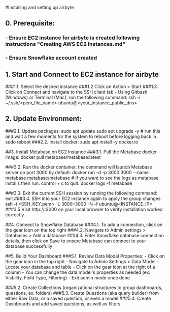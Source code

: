 #Installing and setting up airbyte 


## 0. Prerequisite:
### - Ensure EC2 instance for airbyte is created following instructions "Creating AWS EC2 Instances.md"
### - Ensure Snowflake account created

## 1. Start and Connect to EC2 instance for airbyte 
###1.1. Select the desired instance
###1.2 Click on Action > Start 
###1.3. Click on Connect and navigate to the SSH client tab
	- Using Gitbash (Windows) or Terminal (Mac), run the following command:
		ssh -i ~/.ssh/<pem_file_name> ubuntu@<your_instance_public_dns>

## 2. Update Environment:
###2.1. Update packages:
		sudo apt update
		sudo apt upgrade -y
		# run this and wait a few moments for the system to reboot before logging back in.
		sudo reboot
###2.2. Install docker:
		sudo apt install -y docker.io

##3. Install Metabase on EC2 Instance
###3.1. Pull the Metabase docker image:
		docker pull metabase/metabase:latest

###3.2. Run the docker container, the command will launch Metabase server on port 3000 by default:
		docker run -d -p 3000:3000 --name metabase metabase/metabase
		# if you want to see the logs as metabase installs then run.  control + c to quit.
		docker logs -f metabase

###3.3. Exit the current SSH session by running the following command:
		exit
###3.4. SSH into your EC2 instance again to apply the group changes
		ssh -i <SSH_KEY.pem> -L 3000:<Public IPv4 address>:3000 -N -f ubuntu@<INSTANCE_IP>
###3.5 Visit http://<Public IPv4 address>:3000 on your local browser to verify installation worked correctly

##4. Connect to Snowflake Database
###4.1. To add a connection, click on the gear icon on the top right
###4.2. Navigate to Admin settings > Databases > Add a database
###4.3. Enter Snowflake database connection details, then click on Save to ensure Metabase can connect to your database successfully


##5. Build Your Dashboard
###5.1. Review Data Model Properties:
	- Click on the gear icon in the top right
	- Navigate to Admin Settings > Data Model
	- Locate your database and table
	- Click on the gear icon at the right of a column
	- You can change the data model's properties as needed (ex: Visbility, Field Type, Filtering)
	- Exit admin mode once done

###5.2. Create Collections (organizational structures to group dashboards, questions, ex: folders)
###5.3. Create Questions (aka query builder) from either Raw Data, or a saved question, or even a model
###5.4. Create Dashboards and add saved questions, as well as filters

